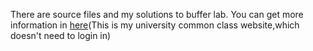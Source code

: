 There are source files and my solutions to buffer lab.
You can get more information in [here](http://cslab.nju.edu.cn/ics/index.php/Ics:2013/Lab3)(This is my university common class website,which doesn't need to login in)